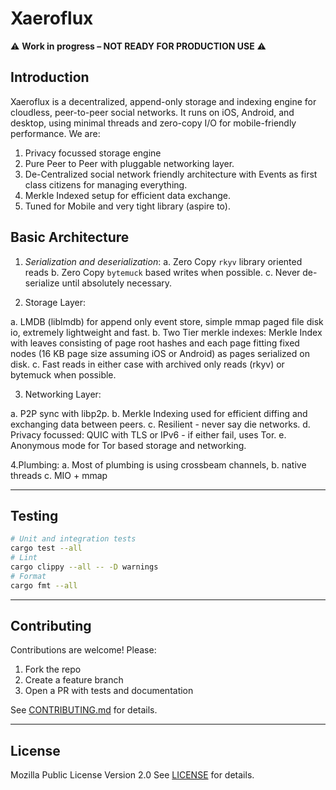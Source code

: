 # Xaeroflux

⚠️ **Work in progress – NOT READY FOR PRODUCTION USE** ⚠️

## Introduction

Xaeroflux is a decentralized, append-only storage and indexing engine for cloudless, peer-to-peer social networks. It runs on iOS, Android, and desktop, using minimal threads and zero-copy I/O for mobile-friendly performance. We are:

1. Privacy focussed storage engine
2. Pure Peer to Peer with pluggable networking layer.
3. De-Centralized social network friendly architecture with Events as
first class citizens for managing everything.
4. Merkle Indexed setup for efficient data exchange.
5. Tuned for Mobile and very tight library (aspire to).

## Basic Architecture

1. *Serialization  and deserialization*:
  a. Zero Copy `rkyv` library oriented reads
  b. Zero Copy `bytemuck` based writes when possible.
  c. Never de-serialize until absolutely necessary.

2. Storage Layer:

  a. LMDB (liblmdb) for append only event store, simple mmap paged file disk io, extremely lightweight and fast.
  b. Two Tier merkle indexes: Merkle Index with leaves consisting of page root hashes
  and each page fitting fixed nodes (16 KB page size assuming iOS or Android) as pages serialized on disk.
  c. Fast reads in either case with archived only reads (rkyv) or bytemuck when possible.

3. Networking Layer:

  a. P2P sync with libp2p.
  b. Merkle Indexing used for efficient diffing and exchanging data between peers.
  c. Resilient - never say die networks.
  d. Privacy focussed: QUIC with TLS or IPv6 - if either fail, uses Tor.
  e. Anonymous mode for Tor based storage and networking.

4.Plumbing:
  a. Most of plumbing is using crossbeam channels,
  b. native threads
  c. MIO + mmap

---

## Testing

```bash
# Unit and integration tests
cargo test --all
# Lint
cargo clippy --all -- -D warnings
# Format
cargo fmt --all
```

---

## Contributing

Contributions are welcome! Please:

1. Fork the repo
2. Create a feature branch
3. Open a PR with tests and documentation

See [CONTRIBUTING.md](CONTRIBUTING.md) for details.

---

## License

Mozilla Public License Version 2.0 See [LICENSE](LICENSE) for details.